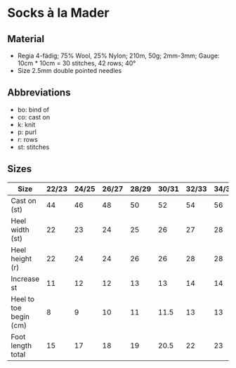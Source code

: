 # Socks à la Mader

## Material
* Regia 4-fädig; 75% Wool, 25% Nylon; 210m, 50g; 2mm-3mm; Gauge: 10cm * 10cm = 30 stitches, 42 rows; 40°
* Size 2.5mm double pointed needles

## Abbreviations
- bo: bind of
- co: cast on
- k:  knit
- p:  purl
- r:  rows
- st: stitches

## Sizes
| Size                   | 22/23 | 24/25 | 26/27 | 28/29 | 30/31 | 32/33 | 34/35 | 36/37 | 38/39 | 40/41 | 42/43 | 44/45 | 46/47 |
| ---------------------- | ----- | ----- | ----- | ----- | ----- | ----- | ----- | ----- | ----- | ----- | ----- | ----- | ----- |
| Cast on (st)           | 44    | 46    | 48    | 50    | 52    | 54    | 56    | 58    | 60    | 62    | 64    | 68    | 72    |
| Heel width (st)        | 22    | 23    | 24    | 25    | 26    | 27    | 28    | 29    | 30    | 31    | 32    | 34    | 36    |
| Heel height (r)        | 22    | 24    | 24    | 26    | 26    | 28    | 28    | 30    | 30    | 32    | 32    | 34    | 36    |
| Increase st            | 11    | 12    | 12    | 13    | 13    | 14    | 14    | 15    | 15    | 16    | 16    | 17    | 18    |
| Heel to toe begin (cm) | 8     | 9     | 10    | 11    | 11.5  | 13    | 13    | 14.5  | 16    | 16    | 17    | 17    | 18    |
| Foot length total      | 15    | 17    | 18    | 19    | 20.5  | 22    | 23    | 24.5  | 26    | 27    | 28    | 29    | 30    |
